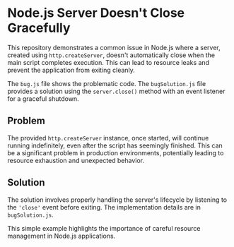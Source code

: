 # Node.js Server Doesn't Close Gracefully

This repository demonstrates a common issue in Node.js where a server, created using `http.createServer`, doesn't automatically close when the main script completes execution.  This can lead to resource leaks and prevent the application from exiting cleanly.

The `bug.js` file shows the problematic code. The `bugSolution.js` file provides a solution using the `server.close()` method with an event listener for a graceful shutdown.

## Problem

The provided `http.createServer` instance, once started, will continue running indefinitely, even after the script has seemingly finished. This can be a significant problem in production environments, potentially leading to resource exhaustion and unexpected behavior.

## Solution

The solution involves properly handling the server's lifecycle by listening to the `'close'` event before exiting. The implementation details are in `bugSolution.js`.

This simple example highlights the importance of careful resource management in Node.js applications.